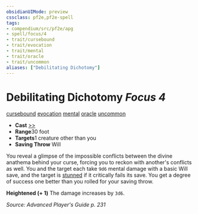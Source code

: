 ```yaml
---
obsidianUIMode: preview
cssclass: pf2e,pf2e-spell
tags:
- compendium/src/pf2e/apg
- spell/focus/4
- trait/cursebound
- trait/evocation
- trait/mental
- trait/oracle
- trait/uncommon
aliases: ["Debilitating Dichotomy"]
---
```

# Debilitating Dichotomy *Focus 4*   
[cursebound](../../Rules/traits/cursebound-apg.md)  [evocation](../../Rules/traits/evocation.md)  [mental](../../Rules/traits/mental.md)  [oracle](../../Rules/traits/oracle-apg.md)  [uncommon](../../Rules/traits/uncommon.md)  

- **Cast** [>>](../../Rules/core-rulebook/chapter-9-playing-the-game.md#Actions "Two-Action") 
- **Range**30 foot
- **Targets**1 creature other than you
- **Saving Throw** Will

You reveal a glimpse of the impossible conflicts between the divine anathema behind your curse, forcing you to reckon with another's conflicts as well. You and the target each take `9d6` mental damage with a basic Will save, and the target is [stunned](../../Rules/conditions.md#Stunned) if it critically fails its save. You get a degree of success one better than you rolled for your saving throw.

**Heightened (+ 1)** The damage increases by `3d6`.

*Source: Advanced Player's Guide p. 231*